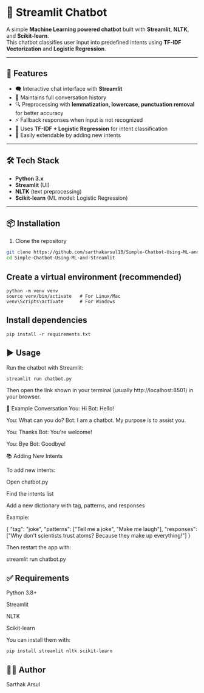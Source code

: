 # 💬 Streamlit Chatbot

A simple **Machine Learning powered chatbot** built with **Streamlit**, **NLTK**, and **Scikit-learn**.  
This chatbot classifies user input into predefined intents using **TF-IDF Vectorization** and **Logistic Regression**.

---

## 🚀 Features
- 🗨️ Interactive chat interface with **Streamlit**  
- 📖 Maintains full conversation history  
- 🔍 Preprocessing with **lemmatization, lowercase, punctuation removal** for better accuracy  
- ⚡ Fallback responses when input is not recognized  
- 🎯 Uses **TF-IDF + Logistic Regression** for intent classification  
- 📂 Easily extendable by adding new intents  

---

## 🛠️ Tech Stack
- **Python 3.x**  
- **Streamlit** (UI)  
- **NLTK** (text preprocessing)  
- **Scikit-learn** (ML model: Logistic Regression)  

---

## 📦 Installation

1. Clone the repository  
```bash
git clone https://github.com/sarthakarsul18/Simple-Chatbot-Using-ML-and-Streamlit
cd Simple-Chatbot-Using-ML-and-Streamlit
```

## Create a virtual environment (recommended)
```
python -m venv venv
source venv/bin/activate   # For Linux/Mac
venv\Scripts\activate      # For Windows
```

## Install dependencies
```
pip install -r requirements.txt
```
## ▶️ Usage

Run the chatbot with Streamlit:
```
streamlit run chatbot.py
```

Then open the link shown in your terminal (usually http://localhost:8501) in your browser.

📝 Example Conversation
You: Hi
Bot: Hello!

You: What can you do?
Bot: I am a chatbot. My purpose is to assist you.

You: Thanks
Bot: You're welcome!

You: Bye
Bot: Goodbye!

📚 Adding New Intents

To add new intents:

Open chatbot.py

Find the intents list

Add a new dictionary with tag, patterns, and responses

Example:

{
  "tag": "joke",
  "patterns": ["Tell me a joke", "Make me laugh"],
  "responses": ["Why don't scientists trust atoms? Because they make up everything!"]
}


Then restart the app with:

streamlit run chatbot.py

## ✅ Requirements

Python 3.8+

Streamlit

NLTK

Scikit-learn

You can install them with:
```
pip install streamlit nltk scikit-learn
```


## 👨‍💻 Author

Sarthak Arsul

